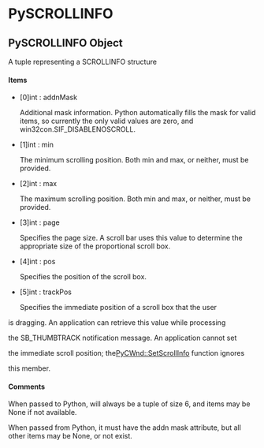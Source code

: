# PySCROLLINFO

## PySCROLLINFO Object



A tuple representing a SCROLLINFO structure

#### Items


  - \[0\]int : addnMask

    Additional mask information\.  Python automatically fills the mask for valid items, so currently the only valid values are zero, and win32con\.SIF\_DISABLENOSCROLL\.

  - \[1\]int : min

    The minimum scrolling position\.  Both min and max, or neither, must be provided\.

  - \[2\]int : max

    The maximum scrolling position\.  Both min and max, or neither, must be provided\.

  - \[3\]int : page

    Specifies the page size\. A scroll bar uses this value to determine the appropriate size of the proportional scroll box\.

  - \[4\]int : pos

    Specifies the position of the scroll box\.

  - \[5\]int : trackPos

    Specifies the immediate position of a scroll box that the user 

is dragging\. An application can retrieve this value while processing 

the SB\_THUMBTRACK notification message\. An application cannot set 

the immediate scroll position; the[PyCWnd::SetScrollInfo](PyCWnd.md#pycwndsetscrollinfo) function ignores 

this member\.

#### Comments


When passed to Python, will always be a tuple of size 6, and items may be None if not available\.


When passed from Python, it must have the addn mask attribute, but all other items may be None, or not exist\.
